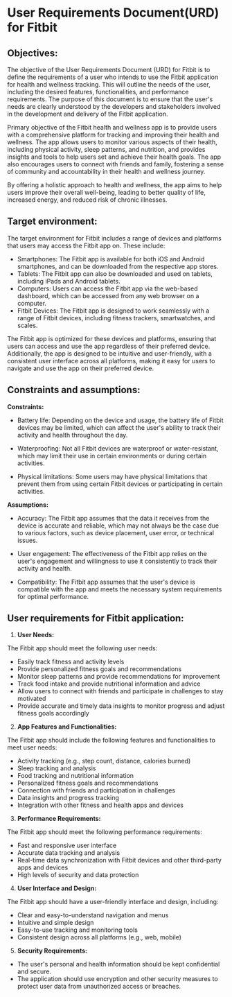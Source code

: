 # **User Requirements Document(URD) for Fitbit**

## **Objectives:**

The objective of the User Requirements Document (URD) for Fitbit is to define the requirements of a user who intends to use the Fitbit application for health and wellness tracking. This will outline the needs of the user, including the desired features, functionalities, and performance requirements. The purpose of this document is to ensure that the user's needs are clearly understood by the developers and stakeholders involved in the development and delivery of the Fitbit application.

Primary objective of the Fitbit health and wellness app is to provide users with a comprehensive platform for tracking and improving their health and wellness. The app allows users to monitor various aspects of their health, including physical activity, sleep patterns, and nutrition, and provides insights and tools to help users set and achieve their health goals. The app also encourages users to connect with friends and family, fostering a sense of community and accountability in their health and wellness journey.

By offering a holistic approach to health and wellness, the app aims to help users improve their overall well-being, leading to better quality of life, increased energy, and reduced risk of chronic illnesses.

## **Target environment:**

The target environment for Fitbit includes a range of devices and platforms that users may access the Fitbit app on. These include:

-   Smartphones: The Fitbit app is available for both iOS and Android smartphones, and can be downloaded from the respective app stores.
-   Tablets: The Fitbit app can also be downloaded and used on tablets, including iPads and Android tablets.
-   Computers: Users can access the Fitbit app via the web-based dashboard, which can be accessed from any web browser on a computer.
-   Fitbit Devices: The Fitbit app is designed to work seamlessly with a range of Fitbit devices, including fitness trackers, smartwatches, and scales.

The Fitbit app is optimized for these devices and platforms, ensuring that users can access and use the app regardless of their preferred device. Additionally, the app is designed to be intuitive and user-friendly, with a consistent user interface across all platforms, making it easy for users to navigate and use the app on their preferred device.

## **Constraints and assumptions:**

**Constraints:**

-   Battery life: Depending on the device and usage, the battery life of Fitbit devices may be limited, which can affect the user's ability to track their activity and health throughout the day.

-   Waterproofing: Not all Fitbit devices are waterproof or water-resistant, which may limit their use in certain environments or during certain activities.

-   Physical limitations: Some users may have physical limitations that prevent them from using certain Fitbit devices or participating in certain activities.

**Assumptions:**

-   Accuracy: The Fitbit app assumes that the data it receives from the device is accurate and reliable, which may not always be the case due to various factors, such as device placement, user error, or technical issues.

-   User engagement: The effectiveness of the Fitbit app relies on the user's engagement and willingness to use it consistently to track their activity and health.

-   Compatibility: The Fitbit app assumes that the user's device is compatible with the app and meets the necessary system requirements for optimal performance.

## **User requirements for Fitbit application:**

1.  **User Needs:**

The Fitbit app should meet the following user needs:

-   Easily track fitness and activity levels
-   Provide personalized fitness goals and recommendations
-   Monitor sleep patterns and provide recommendations for improvement
-   Track food intake and provide nutritional information and advice
-   Allow users to connect with friends and participate in challenges to stay motivated
-   Provide accurate and timely data insights to monitor progress and adjust fitness goals accordingly

2.  **App Features and Functionalities:**

The Fitbit app should include the following features and functionalities to meet user needs:

-   Activity tracking (e.g., step count, distance, calories burned)
-   Sleep tracking and analysis
-   Food tracking and nutritional information
-   Personalized fitness goals and recommendations
-   Connection with friends and participation in challenges
-   Data insights and progress tracking
-   Integration with other fitness and health apps and devices

3.  **Performance Requirements:**

The Fitbit app should meet the following performance requirements:

-   Fast and responsive user interface
-   Accurate data tracking and analysis
-   Real-time data synchronization with Fitbit devices and other third-party apps and devices
-   High levels of security and data protection

4.  **User Interface and Design:**

The Fitbit app should have a user-friendly interface and design, including:

-   Clear and easy-to-understand navigation and menus
-   Intuitive and simple design
-   Easy-to-use tracking and monitoring tools
-   Consistent design across all platforms (e.g., web, mobile)

5.  **Security Requirements:**

-   The user's personal and health information should be kept confidential and secure.
-   The application should use encryption and other security measures to protect user data from unauthorized access or breaches.

